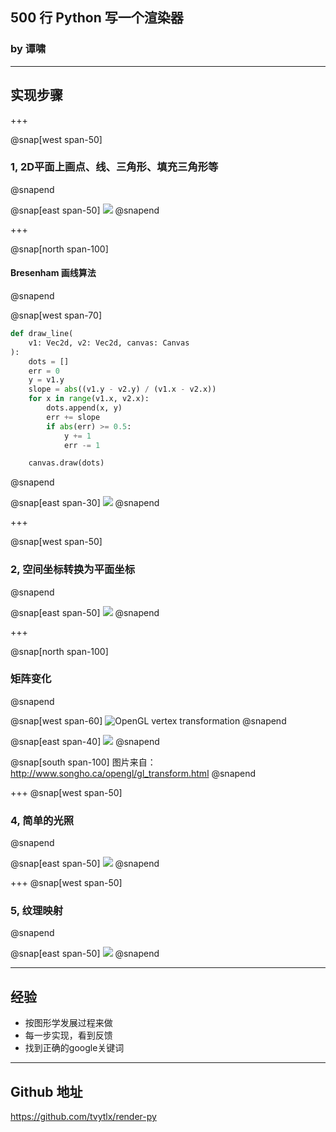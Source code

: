 ## 500 行 Python 写一个渲染器

### by 谭啸

---

## 实现步骤

+++

@snap[west span-50]
### 1, 2D平面上画点、线、三角形、填充三角形等
@snapend

@snap[east span-50]
![](bresenham.png)
@snapend


+++

@snap[north span-100]
#### Bresenham 画线算法
@snapend

@snap[west span-70]
```python
def draw_line(
    v1: Vec2d, v2: Vec2d, canvas: Canvas
):
    dots = []
    err = 0
    y = v1.y
    slope = abs((v1.y - v2.y) / (v1.x - v2.x))
    for x in range(v1.x, v2.x):
        dots.append(x, y)
        err += slope
        if abs(err) >= 0.5:
            y += 1
            err -= 1

    canvas.draw(dots)
```
@snapend

@snap[east span-30]
![](bresenham.png)
@snapend

+++

@snap[west span-50]
### 2, 空间坐标转换为平面坐标
@snapend

@snap[east span-50]
![](monkey_wireframe.png)
@snapend

+++

@snap[north span-100]
### 矩阵变化
@snapend

@snap[west span-60]
![OpenGL vertex transformation](gl_transform.png)
@snapend

@snap[east span-40]
![](monkey_wireframe.png)
@snapend

@snap[south span-100]
图片来自：http://www.songho.ca/opengl/gl_transform.html
@snapend

+++
@snap[west span-50]
### 4, 简单的光照
@snapend


@snap[east span-50]
![](monkey_zbuffer.png)
@snapend


+++
@snap[west span-50]
### 5,  纹理映射
@snapend

@snap[east span-50]
![](axe.png)
@snapend

---

## 经验

* 按图形学发展过程来做
* 每一步实现，看到反馈
* 找到正确的google关键词


---


## Github 地址

https://github.com/tvytlx/render-py
